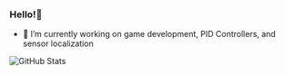 ### Hello!👋

- 🔭 I’m currently working on game development, PID Controllers, and sensor localization 

![GitHub Stats](https://github-readme-stats.vercel.app/api?username=BoostedBanobro&theme=radical)

